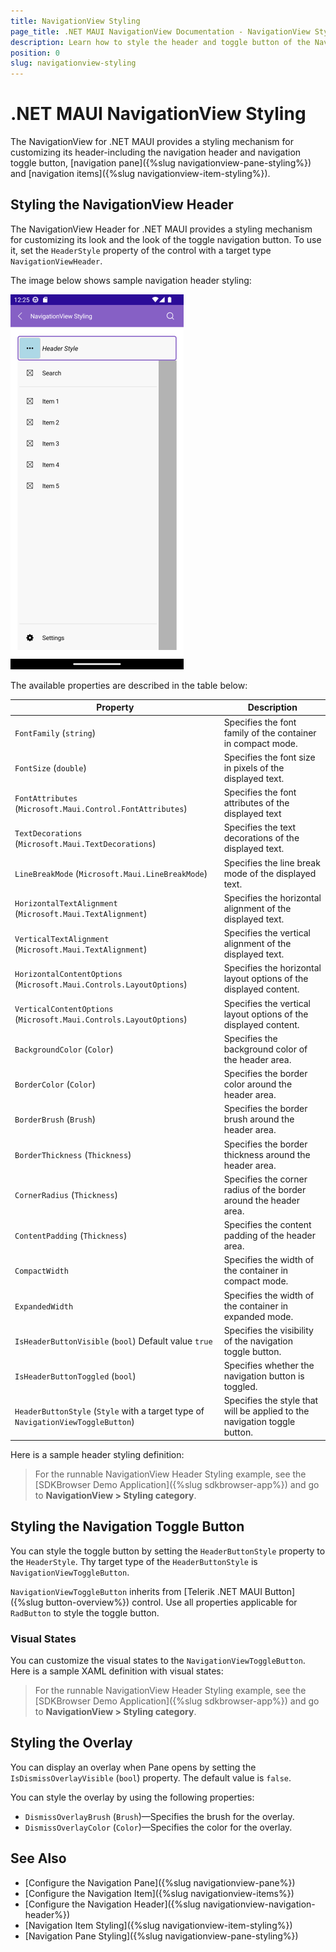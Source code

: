 ```yaml
---
title: NavigationView Styling
page_title: .NET MAUI NavigationView Documentation - NavigationView Styling
description: Learn how to style the header and toggle button of the NavigationView control for .NET MAUI. 
position: 0
slug: navigationview-styling
---
```


# .NET MAUI NavigationView Styling

The NavigationView for .NET MAUI provides a styling mechanism for customizing its header-including the navigation header and navigation toggle button, [navigation pane]({%slug navigationview-pane-styling%}) and [navigation items]({%slug navigationview-item-styling%}).

## Styling the NavigationView Header

The NavigationView Header for .NET MAUI provides a styling mechanism for customizing its look and the look of the toggle navigation button.
To use it, set the `HeaderStyle` property of the control with a target type `NavigationViewHeader`.

The image below shows sample navigation header styling:

![Telerik UI for .NET MAUI NavigationView Styling](../images/navigationview-header-styling.png)

The available properties are described in the table below:

| Property | Description |
| -------- | ----------- |
| `FontFamily` (`string`) | Specifies the font family of the container in compact mode. |
| `FontSize` (`double`) | Specifies the font size in pixels of the displayed text. |
| `FontAttributes` (`Microsoft.Maui.Control.FontAttributes`) | Specifies the font attributes of the displayed text |
| `TextDecorations` (`Microsoft.Maui.TextDecorations`) | Specifies the text decorations of the displayed text. |
| `LineBreakMode` (`Microsoft.Maui.LineBreakMode`) | Specifies the line break mode of the displayed text. |
| `HorizontalTextAlignment` (`Microsoft.Maui.TextAlignment`) | Specifies the horizontal alignment of the displayed text. |
| `VerticalTextAlignment` (`Microsoft.Maui.TextAlignment`) | Specifies the vertical alignment of the displayed text. |
| `HorizontalContentOptions` (`Microsoft.Maui.Controls.LayoutOptions`) | Specifies the horizontal layout options of the displayed content. |
| `VerticalContentOptions` (`Microsoft.Maui.Controls.LayoutOptions`) | Specifies the vertical layout options of the displayed content. |
| `BackgroundColor` (`Color`) | Specifies the background color of the header area. |
| `BorderColor` (`Color`) | Specifies the border color around the header area. |
| `BorderBrush` (`Brush`) | Specifies the border brush around the header area. |
| `BorderThickness` (`Thickness`) | Specifies the border thickness around the header area. |
| `CornerRadius` (`Thickness`) | Specifies the corner radius of the border around the header area. |
| `ContentPadding` (`Thickness`) | Specifies the content padding of the header area. |
| `CompactWidth` | Specifies the width of the container in compact mode. |
| `ExpandedWidth` | Specifies the width of the container in expanded mode. |
| `IsHeaderButtonVisible` (`bool`) Default value `true` | Specifies the visibility of the navigation toggle button. |
| `IsHeaderButtonToggled` (`bool`) | Specifies whether the navigation button is toggled. |
| `HeaderButtonStyle` (`Style` with a target type of `NavigationViewToggleButton`) | Specifies the style that will be applied to the navigation toggle button. |

Here is a sample header styling definition:

<snippet id='navigationview-header-styling' />

> For the runnable NavigationView Header Styling example, see the [SDKBrowser Demo Application]({%slug sdkbrowser-app%}) and go to **NavigationView > Styling category**.

## Styling the Navigation Toggle Button 

You can style the toggle button by setting the `HeaderButtonStyle` property to the `HeaderStyle`. Thy target type of the `HeaderButtonStyle` is `NavigationViewToggleButton`.

`NavigationViewToggleButton` inherits from [Telerik .NET MAUI Button]({%slug button-overview%}) control. Use all properties applicable for `RadButton` to style the toggle button.

### Visual States

You can customize the visual states to the `NavigationViewToggleButton`. Here is a sample XAML definition with visual states:

<snippet id='navigationview-togglebutton-styling' />

> For the runnable NavigationView Header Styling example, see the [SDKBrowser Demo Application]({%slug sdkbrowser-app%}) and go to **NavigationView > Styling category**.

## Styling the Overlay

You can display an overlay when Pane opens by setting the `IsDismissOverlayVisible` (`bool`) property. The default value is `false`. 

You can style the overlay by using the following properties:

* `DismissOverlayBrush` (`Brush`)&mdash;Specifies the brush for the overlay.
* `DismissOverlayColor` (`Color`)&mdash;Specifies the color for the overlay.

## See Also

- [Configure the Navigation Pane]({%slug navigationview-pane%})
- [Configure the Navigation Item]({%slug navigationview-items%})
- [Configure the Navigation Header]({%slug navigationview-navigation-header%})
- [Navigation Item Styling]({%slug navigationview-item-styling%})
- [Navigation Pane Styling]({%slug navigationview-pane-styling%})

